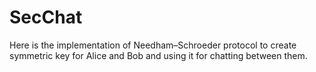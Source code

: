 # SecChat

Here is the implementation of Needham–Schroeder protocol to create symmetric key for Alice and Bob and using it for chatting between them.
